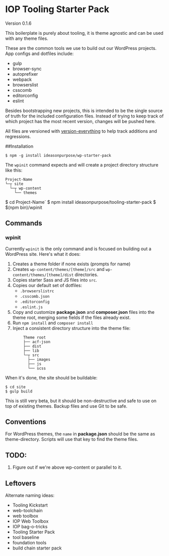 # IOP Tooling Starter Pack
Version 0.1.6

This boilerplate is purely about tooling, it is theme agnostic and can be used with any theme files.

These are the common tools we use to build out our WordPress projects. App configs and dotfiles include:

* gulp
* browser-sync
* autoprefixer
* webpack
* browserslist
* csscomb
* editorconfig
* eslint

Besides bootstrapping new projects, this is intended to be the single source of truth for the included configuration files. Instead of trying to keep track of which project has the most recent version, changes will be pushed here.

All files are versioned with [version-everything][] to help track additions and regressions. 


##Installation
``` lang-sh
$ npm -g install ideasonpurpose/wp-starter-pack
```
The `wpinit` command expects and will create a project directory structure like this:

``` lang-text
Project-Name
└─┬ site
  └─┬ wp-content
    └── themes
```
    
$ cd Project-Name`
$ npm install ideasonpurpose/tooling-starter-pack
$ $(npm bin)/wpinit

## Commands
### wpinit

Currently `wpinit` is the only command and is focused on building out a WordPress site. Here's what it does:

1. Creates a theme folder if none exists (prompts for name)
2. Creates `wp-content/themes/[theme]/src` and `wp-content/themes/[theme]/dist` directories.
3. Copies starter Sass and JS files into `src`.
4. Copies our default set of dotfiles:
    * `.browserslistrc`
    * `.csscomb.json`
    * `.editorconfig`
    * `.eslint.js`
5. Copy and customize **package.json** and **composer.json** files into the theme root, merging some fields if the files already exist. 
6. Run `npm install` and `composer install`
7. Inject a consistent directory structure into the theme file:
``` lang-text
        Theme root
        ├── acf-json
        ├── dist
        ├── lib
        └─┬ src
          ├── images
          ├── js
          └── scss
```

When it's done, the site should be buildable:
``` lang-sh
$ cd site
$ gulp build
```

This is still very beta, but it should be non-destructive and safe to use on top of existing themes. Backup files and use Git to be safe.

## Conventions
For WordPress themes, the `name` in **package.json** should be the same as theme-directory. Scripts will use that key to find the theme files. 



## TODO: 
1. Figure out if we're above wp-content or parallel to it. 


## Leftovers

Alternate naming ideas:

* Tooling Kickstart
* web-toolchain
* web toolbox
* IOP Web Toolbox
* IOP bag-o-tricks
* Tooling Starter Pack
* tool baseline
* foundation tools
* build chain starter pack


[version-everything]: https://www.npmjs.com/package/version-everything
